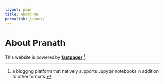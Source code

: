```yaml
---
layout: page
title: About Me
permalink: /about/
---
```


# About Pranath

This website is powered by **[fastpages](https://github.com/fastai/fastpages)** [^1].



[^1]:a blogging platform that natively supports Jupyter notebooks in addition to other formats.
